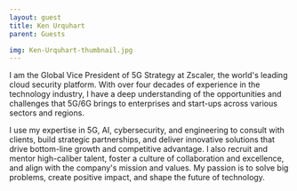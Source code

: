 ```yaml
---
layout: guest
title: Ken Urquhart
parent: Guests

img: Ken-Urquhart-thumbnail.jpg
---
```





I am the Global Vice President of 5G Strategy at Zscaler, the world&#39;s leading cloud security platform. With over four decades of experience in the technology industry, I have a deep understanding of the opportunities and challenges that 5G/6G brings to enterprises and start-ups across various sectors and regions.

I use my expertise in 5G, AI, cybersecurity, and engineering to consult with clients, build strategic partnerships, and deliver innovative solutions that drive bottom-line growth and competitive advantage. I also recruit and mentor high-caliber talent, foster a culture of collaboration and excellence, and align with the company&#39;s mission and values. My passion is to solve big problems, create positive impact, and shape the future of technology.

